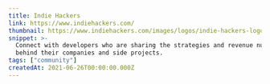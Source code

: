 ```yaml
---
title: Indie Hackers
link: https://www.indiehackers.com/
thumbnail: https://www.indiehackers.com/images/logos/indie-hackers-logo__glyph--light.svg
snippet: >-
  Connect with developers who are sharing the strategies and revenue numbers
  behind their companies and side projects.
tags: ["community"]
createdAt: 2021-06-26T00:00:00.000Z
---
```

